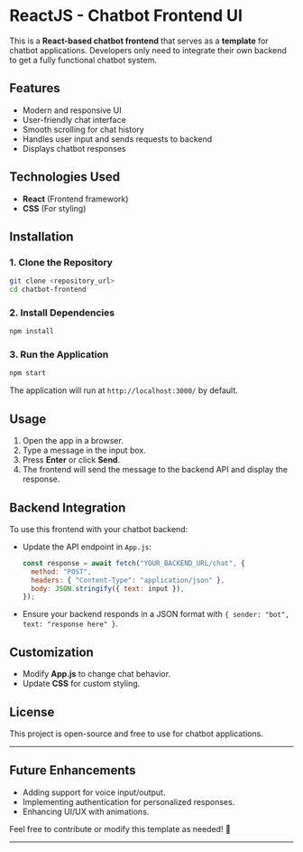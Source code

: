# ReactJS - Chatbot Frontend UI

This is a **React-based chatbot frontend** that serves as a **template** for chatbot applications. Developers only need to integrate their own backend to get a fully functional chatbot system.

## Features
- Modern and responsive UI
- User-friendly chat interface
- Smooth scrolling for chat history
- Handles user input and sends requests to backend
- Displays chatbot responses

## Technologies Used
- **React** (Frontend framework)
- **CSS** (For styling)

## Installation
### 1. Clone the Repository
```sh
git clone <repository_url>
cd chatbot-frontend
```

### 2. Install Dependencies
```sh
npm install
```

### 3. Run the Application
```sh
npm start
```
The application will run at `http://localhost:3000/` by default.

## Usage
1. Open the app in a browser.
2. Type a message in the input box.
3. Press **Enter** or click **Send**.
4. The frontend will send the message to the backend API and display the response.

## Backend Integration
To use this frontend with your chatbot backend:
- Update the API endpoint in `App.js`:  
  ```js
  const response = await fetch("YOUR_BACKEND_URL/chat", {
    method: "POST",
    headers: { "Content-Type": "application/json" },
    body: JSON.stringify({ text: input }),
  });
  ```
- Ensure your backend responds in a JSON format with `{ sender: "bot", text: "response here" }`.

## Customization
- Modify **App.js** to change chat behavior.
- Update **CSS** for custom styling.

## License
This project is open-source and free to use for chatbot applications.

---

## Future Enhancements
- Adding support for voice input/output.
- Implementing authentication for personalized responses.
- Enhancing UI/UX with animations.

Feel free to contribute or modify this template as needed! 🚀

---
